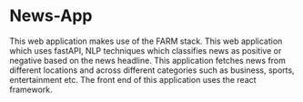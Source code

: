 # News-App
This web application makes use of the FARM stack.
This web application which uses fastAPI, NLP techniques which classifies news as positive or negative based on the news headline. This application fetches news from different locations and across different categories such as business, sports, entertainment etc. The front end of this application uses the react framework.
